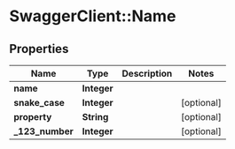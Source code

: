 # SwaggerClient::Name

## Properties
Name | Type | Description | Notes
------------ | ------------- | ------------- | -------------
**name** | **Integer** |  | 
**snake_case** | **Integer** |  | [optional] 
**property** | **String** |  | [optional] 
**_123_number** | **Integer** |  | [optional] 


